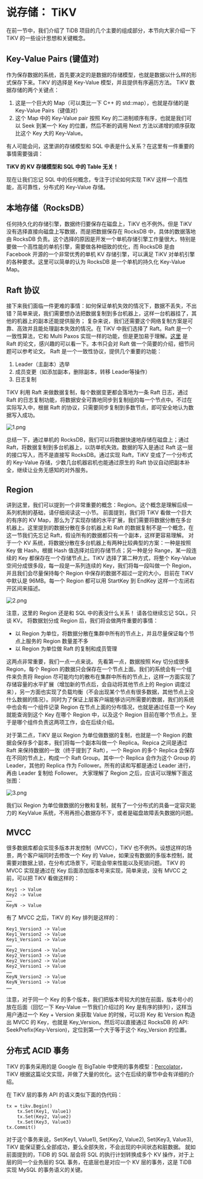 # 说存储： TiKV
在前一节中，我们介绍了 TiDB 项目的几个主要的组成部分，本节向大家介绍一下 TiKV 的一些设计思想和关键概念。

## Key-Value Pairs (键值对)
作为保存数据的系统，首先要决定的是数据的存储模型，也就是数据以什么样的形式保存下来。TiKV 的选择是 Key-Value 模型，并且提供有序遍历方法。
TiKV 数据存储的两个关键点：

1. 这是一个巨大的 Map（可以类比一下 C++ 的 std::map），也就是存储的是 Key-Value Pairs（键值对）
2. 这个 Map 中的 Key-Value pair 按照 Key 的二进制顺序有序，也就是我们可以 Seek 到某一个 Key 的位置，然后不断的调用 Next 方法以递增的顺序获取比这个 Key 大的 Key-Value。

有人可能会问，这里讲的存储模型和 SQL 中表是什么关系？在这里有一件重要的事情需要强调：

**TiKV 的 KV 存储模型和 SQL 中的 Table 无关！**

现在让我们忘记 SQL 中的任何概念，专注于讨论如何实现 TiKV 这样一个高性能，高可靠性，分布式的 Key-Value 存储。

## 本地存储（RocksDB）

任何持久化的存储引擎，数据终归要保存在磁盘上，TiKV 也不例外。但是 TiKV 没有选择直接向磁盘上写数据，而是把数据保存在 RocksDB 中，具体的数据落地由 RocksDB 负责。这个选择的原因是开发一个单机存储引擎工作量很大，特别是要做一个高性能的单机引擎，需要做各种细致的优化，而 RocksDB 是由 Facebook 开源的一个非常优秀的单机 KV 存储引擎，可以满足 TiKV 对单机引擎的各种要求。这里可以简单的认为 RocksDB 是一个单机的持久化 Key-Value Map。

## Raft 协议

接下来我们面临一件更难的事情：如何保证单机失效的情况下，数据不丢失，不出错？简单来说，我们需要想办法把数据复制到多台机器上，这样一台机器挂了，其他的机器上的副本还能提供服务；
复杂来说，我们还需要这个网络复制方案是可靠、高效并且能处理副本失效的情况。在 TiKV 中我们选择了 Raft。Raft 是一个一致性算法，它和 Multi Paxos 实现一样的功能，但是更加易于理解。[这里](https://raft.github.io/raft.pdf) 是 Raft 的论文，感兴趣的可以看一下。本书只会对 Raft 做一个简要的介绍，细节问题可以参考论文。
Raft 是一个一致性协议，提供几个重要的功能：

1. Leader（主副本）选举
2. 成员变更（如添加副本，删除副本，转移 Leader等操作）
3. 日志复制

TiKV 利用 Raft 来做数据复制，每个数据变更都会落地为一条 Raft 日志，通过 Raft 的日志复制功能，将数据安全可靠地同步到复制组的每一个节点中。不过在实际写入中，根据 Raft 的协议，只需要同步复制到多数节点，即可安全地认为数据写入成功。

![1.png](/res/session1/chapter2/tidb-storage/1.png)

总结一下，通过单机的 RocksDB，我们可以将数据快速地存储在磁盘上；通过 Raft，将数据复制到多台机器上，以防单机失效。数据的写入是通过 Raft 这一层的接口写入，而不是直接写 RocksDB。通过实现 Raft，TiKV 变成了一个分布式的 Key-Value 存储，少数几台机器宕机也能通过原生的 Raft 协议自动把副本补全，继续让业务无感知的对外服务。

## Region

讲到这里，我们可以提到一个非常重要的概念：Region。这个概念是理解后续一系列机制的基础，请仔细阅读这一小节。
前面提到，我们将 TiKV 看做一个巨大的有序的 KV Map，那么为了实现存储的水平扩展，我们需要将数据分散在多台机器上。这里提到的数据分散在多台机器上和 Raft 的数据复制不是一个概念，在这一节我们先忘记 Raft，假设所有的数据都只有一个副本，这样更容易理解。
对于一个 KV 系统，将数据分散在多台机器上有两种比较典型的方案：一种是按照 Key 做 Hash，根据 Hash 值选择对应的存储节点；另一种是分 Range，某一段连续的 Key 都保存在一个存储节点上。TiKV 选择了第二种方式，将整个 Key-Value 空间分成很多段，每一段是一系列连续的 Key，我们将每一段叫做一个 Region，并且我们会尽量保持每个 Region 中保存的数据不超过一定的大小，目前在 TiKV 中默认是 96MB。每一个 Region 都可以用 StartKey 到 EndKey 这样一个左闭右开区间来描述。

![2.png](/res/session1/chapter2/tidb-storage/2.png)

注意，这里的 Region 还是和 SQL 中的表没什么关系！ 请各位继续忘记 SQL，只谈 KV。
将数据划分成 Region 后，我们将会做两件重要的事情：

* 以 Region 为单位，将数据分散在集群中所有的节点上，并且尽量保证每个节点上服务的 Region 数量差不多
* 以 Region 为单位做 Raft 的复制和成员管理

这两点非常重要，我们一点一点来说。
先看第一点，数据按照 Key 切分成很多 Region，每个 Region 的数据只会保存在一个节点上面。我们的系统会有一个组件来负责将 Region 尽可能均匀的散布在集群中所有的节点上，这样一方面实现了存储容量的水平扩展（增加新的节点后，会自动将其他节点上的 Region 调度过来），另一方面也实现了负载均衡（不会出现某个节点有很多数据，其他节点上没什么数据的情况）。同时为了保证上层客户端能够访问所需要的数据，我们的系统中也会有一个组件记录 Region 在节点上面的分布情况，也就是通过任意一个 Key 就能查询到这个 Key 在哪个 Region 中，以及这个 Region 目前在哪个节点上。至于是哪个组件负责这两项工作，会在后续介绍。

对于第二点，TiKV 是以 Region 为单位做数据的复制，也就是一个 Region 的数据会保存多个副本，我们将每一个副本叫做一个 Replica。Repica 之间是通过 Raft 来保持数据的一致（终于提到了 Raft），一个 Region 的多个 Replica 会保存在不同的节点上，构成一个 Raft Group。其中一个 Replica 会作为这个 Group 的 Leader，其他的 Replica 作为 Follower。所有的读和写都是通过 Leader 进行，再由 Leader 复制给 Follower。
大家理解了 Region 之后，应该可以理解下面这张图：

![3.png](/res/session1/chapter2/tidb-storage/3.png)

我们以 Region 为单位做数据的分散和复制，就有了一个分布式的具备一定容灾能力的 KeyValue 系统，不用再担心数据存不下，或者是磁盘故障丢失数据的问题。

## MVCC

很多数据库都会实现多版本并发控制（MVCC），TiKV 也不例外。设想这样的场景，两个客户端同时去修改一个 Key 的 Value，如果没有数据的多版本控制，就需要对数据上锁，在分布式场景下，可能会带来性能以及死锁问题。
TiKV 的 MVCC 实现是通过在 Key 后面添加版本号来实现，简单来说，没有 MVCC 之前，可以把 TiKV 看做这样的：

```
Key1 -> Value
Key2 -> Value
……
KeyN -> Value
```

有了 MVCC 之后，TiKV 的 Key 排列是这样的：

```
Key1_Version3 -> Value
Key1_Version2 -> Value
Key1_Version1 -> Value
……
Key2_Version4 -> Value
Key2_Version3 -> Value
Key2_Version2 -> Value
Key2_Version1 -> Value
……
KeyN_Version2 -> Value
KeyN_Version1 -> Value
……
```

注意，对于同一个 Key 的多个版本，我们把版本号较大的放在前面，版本号小的放在后面（回忆一下 Key-Value 一节我们介绍过的 Key 是有序的排列），这样当用户通过一个 Key + Version 来获取 Value 的时候，可以将 Key 和 Version 构造出 MVCC 的 Key，也就是 Key_Version。然后可以直接通过 RocksDB 的 API: SeekPrefix(Key-Version)，定位到第一个大于等于这个 Key_Version 的位置。

## 分布式 ACID 事务

TiKV 的事务采用的是 Google 在 BigTable 中使用的事务模型：[Percolator](https://research.google.com/pubs/pub36726.html)，TiKV 根据这篇论文实现，并做了大量的优化。这个在后续的章节中会有详细的介绍。

在 TiKV 层的事务 API 的语义类似下面的伪代码：

```
tx = tikv.Begin()
    tx.Set(Key1, Value1)
    tx.Set(Key2, Value2)
    tx.Set(Key3, Value3)
tx.Commit()
```

对于这个事务来说，Set(Key1, Value1), Set(Key2, Value2), Set(Key3, Value3), TiKV 能保证要么全部成功，要么全部失败，不会出现的中间状态和脏数据。
就如前面提到的，TiDB 的 SQL 层会将 SQL 的执行计划转换成多个 KV 操作，对于上层的同一个业务层的 SQL 事务，在底层也是对应一个 KV 层的事务，这是 TiDB 实现 MySQL 的事务语义的关键。
